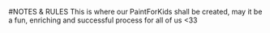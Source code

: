 #NOTES & RULES
This is where our PaintForKids shall be created, may it be a fun, enriching and successful process for all of us <33
